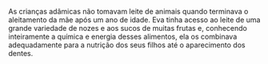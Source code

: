 ﻿As crianças adâmicas não tomavam leite de animais quando terminava o aleitamento da mãe após um ano de idade. Eva tinha acesso ao leite de uma grande variedade de nozes e aos sucos de muitas frutas e, conhecendo inteiramente a química e energia desses alimentos, ela os combinava adequadamente para a nutrição dos seus filhos até o aparecimento dos dentes.